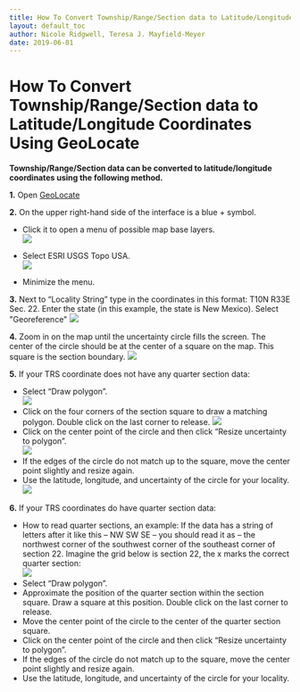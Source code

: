 ```yaml
---
title: How To Convert Township/Range/Section data to Latitude/Longitude Coordinates Using GeoLocate
layout: default_toc
author: Nicole Ridgwell, Teresa J. Mayfield-Meyer
date: 2019-06-01
---
```

# How To Convert Township/Range/Section data to Latitude/Longitude Coordinates Using GeoLocate

**Township/Range/Section data can be converted to latitude/longitude coordinates using the following method.**

**1.**	Open [GeoLocate](https://www.geo-locate.org/web/WebGeoref.aspx)  
  
**2.**	On the upper right-hand side of the interface is a blue + symbol.  
  * Click it to open a menu of possible map base layers.  
![](https://raw.githubusercontent.com/ArctosDB/documentation-wiki/gh-pages/tutorial_images/GeoLocate1.jpg)  

  * Select ESRI USGS Topo USA.  
![](https://raw.githubusercontent.com/ArctosDB/documentation-wiki/gh-pages/tutorial_images/GeoLocate2.jpg)  

  * Minimize the menu.  

**3.**	Next to “Locality String” type in the coordinates in this format: T10N R33E Sec. 22. Enter the state (in this example, the state is New Mexico). Select "Georeference" 
![](https://raw.githubusercontent.com/ArctosDB/documentation-wiki/gh-pages/tutorial_images/GeoLocate3.jpg)  

**4.**	Zoom in on the map until the uncertainty circle fills the screen. The center of the circle should be at the center of a square on the map. This square is the section boundary. 
![](https://raw.githubusercontent.com/ArctosDB/documentation-wiki/gh-pages/tutorial_images/GeoLocate4.JPG)  

**5.**	If your TRS coordinate does not have any quarter section data:  
  * Select “Draw polygon”.  
![](https://raw.githubusercontent.com/ArctosDB/documentation-wiki/gh-pages/tutorial_images/GeoLocate4a.jpg)  
  * Click on the four corners of the section square to draw a matching polygon. Double click on the last corner to release.
![](https://raw.githubusercontent.com/ArctosDB/documentation-wiki/gh-pages/tutorial_images/GeoLocate5.JPG)   
  * Click on the center point of the circle and then click “Resize uncertainty to polygon”.  
![](https://raw.githubusercontent.com/ArctosDB/documentation-wiki/gh-pages/tutorial_images/GeoLocate6.JPG)  
  * If the edges of the circle do not match up to the square, move the center point slightly and resize again.   
  * Use the latitude, longitude, and uncertainty of the circle for your locality.  
  ![](https://raw.githubusercontent.com/ArctosDB/documentation-wiki/gh-pages/tutorial_images/GeoLocate7.JPG)  

**6.**	If your TRS coordinates do have quarter section data:  
  * How to read quarter sections, an example: If the data has a string of letters after it like this – NW SW SE – you should read it as – the northwest corner of the southwest corner of the southeast corner of section 22. Imagine the grid below is section 22, the x marks the correct quarter section:  
![](https://raw.githubusercontent.com/ArctosDB/documentation-wiki/gh-pages/tutorial_images/TRS%20table.JPG)  
  * Select “Draw polygon”.    
  * Approximate the position of the quarter section within the section square. Draw a square at this position. Double click on the last corner to release.    
  * Move the center point of the circle to the center of the quarter section square.    
  * Click on the center point of the circle and then click “Resize uncertainty to polygon”.    
  * If the edges of the circle do not match up to the square, move the center point slightly and resize again.    
  * Use the latitude, longitude, and uncertainty of the circle for your locality.

